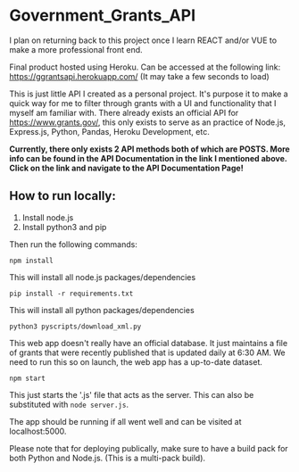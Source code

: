 # Government_Grants_API

I plan on returning back to this project once I learn REACT and/or VUE to make a more professional front end.

Final product hosted using Heroku. Can be accessed at the following link: https://ggrantsapi.herokuapp.com/ (It may take a few seconds to load)

This is just little API I created as a personal project. It's purpose it to make a quick way for me to filter through grants with a UI and functionality that I myself am familiar with. There already exists an official API for https://www.grants.gov/, this only exists to serve as an practice of Node.js, Express.js, Python, Pandas, Heroku Development, etc. 

<b>Currently, there only exists 2 API methods both of which are POSTS. More info can be found in the API Documentation in the link I mentioned above. Click on the link and navigate to the API Documentation Page!</b> 

## How to run locally: 

  1. Install node.js
  2. Install python3 and pip

Then run the following commands:

`npm install`

This will install all node.js packages/dependencies

`pip install -r requirements.txt`

This will install all python packages/dependencies

`python3 pyscripts/download_xml.py`

This web app doesn't really have an official database. It just maintains a file of grants that were recently published that is updated daily at 6:30 AM. We need to run this so on launch, the web app has a up-to-date dataset.

`npm start`

This just starts the '.js' file that acts as the server. This can also be substituted with `node server.js`.

The app should be running if all went well and can be visited at localhost:5000.

Please note that for deploying publically, make sure to have a build pack for both Python and Node.js. (This is a multi-pack build).
 

